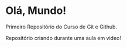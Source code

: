 # Olá, Mundo!
 Primeiro Repositório do Curso de Git e Github.

 Repositório criando durante uma aula em video!
